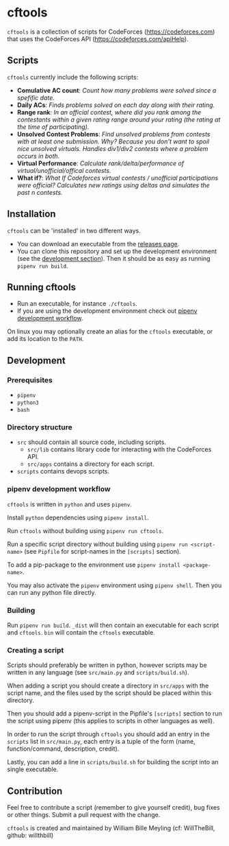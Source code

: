 # cftools
`cftools` is a collection of scripts for CodeForces (https://codeforces.com) that uses the CodeForces API (https://codeforces.com/apiHelp).

## Scripts
`cftools` currently include the following scripts:

* **Comulative AC count**: *Count how many problems were solved since a spefific date.*
* **Daily ACs**: *Finds problems solved on each day along with their rating.*
* **Range rank**: *In an official contest, where did you rank among the contestants within a given rating range around your rating (the rating at the time of participating).*
* **Unsolved Contest Problems**: *Find unsolved problems from contests with at least one submission. Why? Because you don't want to spoil nice unsolved virtuals. Handles div1/div2 contests where a problem occurs in both.*
* **Virtual Performance**: *Calculate rank/delta/performance of virtual/unofficial/offical contests.*
* **What if?**: *What If Codeforces virtual contests / unofficial participations were official? Calculates new ratings using deltas and simulates the past n contests.*
 
## Installation
`cftools` can be 'installed' in two different ways.
* You can download an executable from the [releases page](https://github.com/willthbill/cftools/releases).
* You can clone this repository and set up the development environment (see the [development section](#Development)). Then it should be as easy as running `pipenv run build`.

## Running cftools
* Run an executable, for instance `./cftools`.
* If you are using the development environment check out [pipenv development workflow](#pipenv-development-workflow).

On linux you may optionally create an alias for the `cftools` executable, or add its location to the `PATH`.

## Development 

### Prerequisites
* `pipenv`
* `python3`
* `bash`

### Directory structure
* `src` should contain all source code, including scripts.
    - `src/lib` contains library code for interacting with the CodeForces API.
    - `src/apps` contains a directory for each script.
* `scripts` contains devops scripts.

### pipenv development workflow
`cftools` is written in `python` and uses `pipenv`.

Install `python` dependencies using `pipenv install`.

Run `cftools` without building using `pipenv run cftools`.

Run a specific script directory without building using `pipenv run <script-name>` (see `Pipfile` for script-names in the `[scripts]` section).

To add a pip-package to the environment use `pipenv install <package-name>`.

You may also activate the `pipenv` environment using `pipenv shell`. Then you can run any python file directly.

### Building
Run `pipenv run build`.
`_dist` will then contain an executable for each script and `cftools`.
`bin` will contain the `cftools` executable.

### Creating a script
Scripts should preferably be written in python, however scripts may be written in any language (see `src/main.py` and `scripts/build.sh`).

When adding a script you should create a directory in `src/apps` with the script name, and the files used by the script should be placed within this directory.

Then you should add a pipenv-script in the Pipfile's `[scripts]` section to run the script using pipenv (this applies to scripts in other languages as well).

In order to run the script through `cftools` you should add an entry in the `scripts` list in `src/main.py`, each entry is a tuple of the form (name, function/command, description, credit).

Lastly, you can add a line in `scripts/build.sh` for building the script into an single executable.

## Contribution
Feel free to contribute a script (remember to give yourself credit), bug fixes or other things. Submit a pull request with the change.

`cftools` is created and maintained by William Bille Meyling (cf: WillTheBill, github: willthbill)
